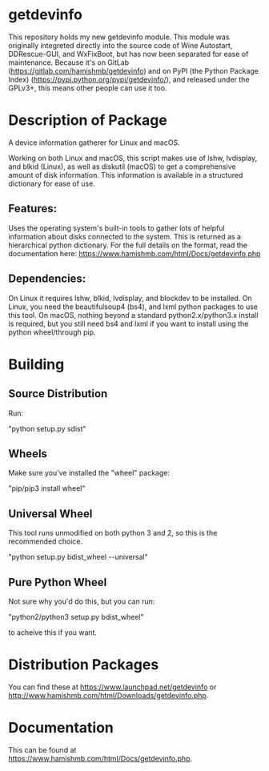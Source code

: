 # getdevinfo

This repository holds my new getdevinfo module. This module was originally integreted directly into the source code of Wine Autostart, DDRescue-GUI, and WxFixBoot, but has now been separated for ease of maintenance. Because it's on GitLab (https://gitlab.com/hamishmb/getdevinfo) and on PyPI (the Python Package Index) (https://pypi.python.org/pypi/getdevinfo/), and released under the GPLv3+, this means other people can use it too.

Description of Package
======================
A device information gatherer for Linux and macOS.

Working on both Linux and macOS, this script makes use of lshw, lvdisplay, and blkid (Linux), as well as diskutil (macOS) to get a comprehensive amount of disk information. This information is available in a structured dictionary for ease of use.

Features:
---------

Uses the operating system\'s built-in tools to gather lots of helpful information about disks connected to the system. This is returned as a hierarchical python dictionary. For the full details on the format, read the documentation here: https://www.hamishmb.com/html/Docs/getdevinfo.php

Dependencies:
-------------

On Linux it requires lshw, blkid, lvdisplay, and blockdev to be installed. On Linux, you need the beautifulsoup4 (bs4), and lxml python packages to use this tool. On macOS, nothing beyond a standard python2.x/python3.x install is required, but you still need bs4 and lxml if you want to install using the python wheel/through pip.

Building
========

Source Distribution
-------------------

Run:

"python setup.py sdist"

Wheels
------

Make sure you've installed the "wheel" package:

"pip/pip3 install wheel"

Universal Wheel
---------------

This tool runs unmodified on both python 3 and 2, so this is the recommended choice.

"python setup.py bdist_wheel --universal"

Pure Python Wheel
-----------------

Not sure why you'd do this, but you can run:

"python2/python3 setup.py bdist_wheel"

to acheive this if you want.


Distribution Packages
=====================

You can find these at https://www.launchpad.net/getdevinfo or http://www.hamishmb.com/html/Downloads/getdevinfo.php.

Documentation
=============
This can be found at https://www.hamishmb.com/html/Docs/getdevinfo.php.

